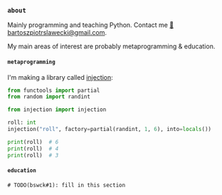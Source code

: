 ### `about`
Mainly programming and teaching Python. Contact me [📧 bartoszpiotrslawecki@gmail.com](mailto://bartoszpiotrslawecki@gmail.com).

My main areas of interest are probably metaprogramming & education.

#### `metaprogramming`
I'm making a library called [injection](https://github.com/bswck/injection):

```py
from functools import partial
from random import randint

from injection import injection

roll: int
injection("roll", factory=partial(randint, 1, 6), into=locals())

print(roll)  # 6
print(roll)  # 4
print(roll)  # 3
```

#### `education`
`# TODO(bswck#1): fill in this section`

